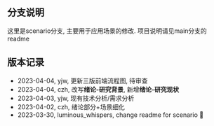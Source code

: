 ## 分支说明

这里是scenario分支, 主要用于应用场景的修改.
项目说明请见main分支的readme

## 版本记录

- 2023-04-04, yjw, 更新三版前端流程图, 待审查
- 2023-04-04, czh, 改写**绪论-研究背景**, 新增**绪论-研究现状** 
- 2023-04-03, yjw, 现有技术分析/需求分析
- 2023-04-02, czh, 绪论部分+场景细化
- 2023-03-30, luminous_whispers, change readme for scenario 🚀
